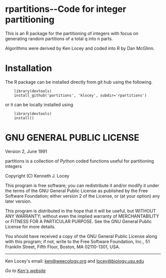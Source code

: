 rpartitions--Code for integer partitioning
=========================================

This is an R package for the partitioning of integers with focus on generating random partitions of a total q into n parts.

Algorithms were derived by Ken Locey and coded into R by Dan McGlinn.

Installation
============
The R package can be installed directly from git hub using the following.

        library(devtools)
        install_github('partitions', 'klocey', subdir='rpartitions')

or it can be locally installed using

        library(devtools)
        install()

GNU GENERAL PUBLIC LICENSE
==========================
Version 2, June 1991

partitions is a collection of Python coded functions useful for
partitioning integers

Copyright (C) Kenneth J. Locey

This program is free software; you can redistribute it and/or
modify it under the terms of the GNU General Public License
as published by the Free Software Foundation; either version 2
of the License, or (at your option) any later version.

This program is distributed in the hope that it will be useful,
but WITHOUT ANY WARRANTY; without even the implied warranty of
MERCHANTABILITY or FITNESS FOR A PARTICULAR PURPOSE.  See the
GNU General Public License for more details.

You should have received a copy of the GNU General Public License
along with this program; if not, write to the Free Software
Foundation, Inc., 51 Franklin Street, Fifth Floor, Boston, MA  02110-1301, USA.

-------------------
Ken Locey's email: ken@weecology.org and locey@biology.usu.edu

*Go to [Ken's website](http://kenlocey.weecology.org)*
